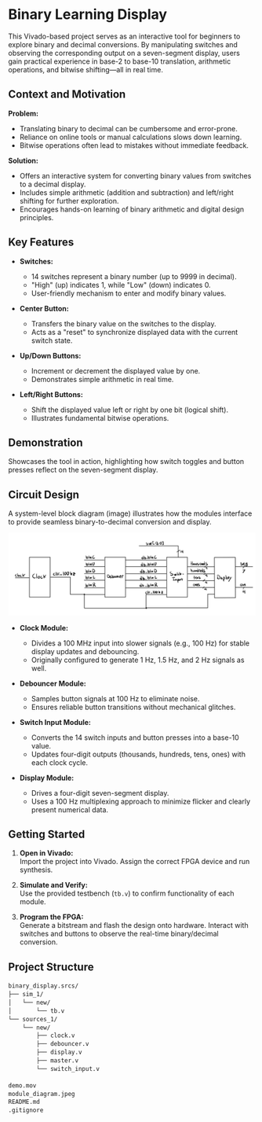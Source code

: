 # Binary Learning Display

This Vivado-based project serves as an interactive tool for beginners to explore binary and decimal conversions. By manipulating switches and observing the corresponding output on a seven-segment display, users gain practical experience in base-2 to base-10 translation, arithmetic operations, and bitwise shifting—all in real time.

## Context and Motivation

**Problem:**
- Translating binary to decimal can be cumbersome and error-prone.
- Reliance on online tools or manual calculations slows down learning.
- Bitwise operations often lead to mistakes without immediate feedback.

**Solution:**
- Offers an interactive system for converting binary values from switches to a decimal display.
- Includes simple arithmetic (addition and subtraction) and left/right shifting for further exploration.
- Encourages hands-on learning of binary arithmetic and digital design principles.

## Key Features

- **Switches:**
  - 14 switches represent a binary number (up to 9999 in decimal).
  - "High" (up) indicates 1, while "Low" (down) indicates 0.
  - User-friendly mechanism to enter and modify binary values.

- **Center Button:**
  - Transfers the binary value on the switches to the display.
  - Acts as a "reset" to synchronize displayed data with the current switch state.

- **Up/Down Buttons:**
  - Increment or decrement the displayed value by one.
  - Demonstrates simple arithmetic in real time.

- **Left/Right Buttons:**
  - Shift the displayed value left or right by one bit (logical shift).
  - Illustrates fundamental bitwise operations.

## Demonstration

Showcases the tool in action, highlighting how switch toggles and button presses reflect on the seven-segment display.

## Circuit Design

A system-level block diagram (image) illustrates how the modules interface to provide seamless binary-to-decimal conversion and display.

  ![Module Diagram](module_diagram.jpeg)

- **Clock Module:**
  - Divides a 100 MHz input into slower signals (e.g., 100 Hz) for stable display updates and debouncing.
  - Originally configured to generate 1 Hz, 1.5 Hz, and 2 Hz signals as well.

- **Debouncer Module:**
  - Samples button signals at 100 Hz to eliminate noise.
  - Ensures reliable button transitions without mechanical glitches.

- **Switch Input Module:**
  - Converts the 14 switch inputs and button presses into a base-10 value.
  - Updates four-digit outputs (thousands, hundreds, tens, ones) with each clock cycle.

- **Display Module:**
  - Drives a four-digit seven-segment display.
  - Uses a 100 Hz multiplexing approach to minimize flicker and clearly present numerical data.

## Getting Started

1. **Open in Vivado:**  
   Import the project into Vivado. Assign the correct FPGA device and run synthesis.

2. **Simulate and Verify:**  
   Use the provided testbench (`tb.v`) to confirm functionality of each module.

3. **Program the FPGA:**  
   Generate a bitstream and flash the design onto hardware. Interact with switches and buttons to observe the real-time binary/decimal conversion.

## Project Structure

```markdown
binary_display.srcs/
├── sim_1/
│   └── new/
│       └── tb.v
└── sources_1/
    └── new/
        ├── clock.v
        ├── debouncer.v
        ├── display.v
        ├── master.v
        └── switch_input.v

demo.mov
module_diagram.jpeg
README.md
.gitignore
```